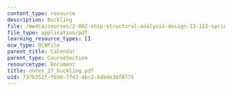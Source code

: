 ```yaml
---
content_type: resource
description: Buckling
file: /media/courses/2-082-ship-structural-analysis-design-13-122-spring-2003/737b352ff63d7f434bc26dbde30f8775_notes_27_buckling.pdf
file_type: application/pdf
learning_resource_types: []
ocw_type: OCWFile
parent_title: Calendar
parent_type: CourseSection
resourcetype: Document
title: notes_27_buckling.pdf
uid: 737b352f-f63d-7f43-4bc2-6dbde30f8775
---
```

